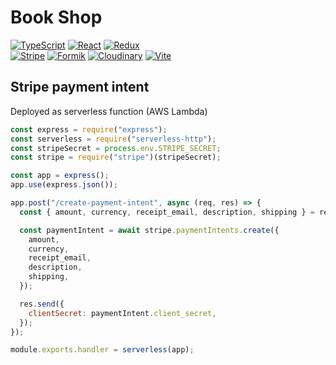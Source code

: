 # Book Shop

[![TypeScript](https://img.shields.io/badge/TypeScript-3178C6?logo=typescript&logoColor=fff)](https://www.typescriptlang.org/)
[![React](https://img.shields.io/badge/React-grey?logo=react)](https://reactjs.org/)
[![Redux](https://img.shields.io/badge/Redux-764ABC?logo=redux)](https://redux.js.org/)  
[![Stripe](https://img.shields.io/badge/Stripe-008CDD?logo=stripe&logoColor=fff)](https://stripe.com/)
[![Formik](https://img.shields.io/badge/Formik-2563EB?logo=formik&logoColor=fff)](https://formik.org/)
[![Cloudinary](https://img.shields.io/badge/Cloudinary-3448C5?logo=cloudinary&logoColor=fff)](https://cloudinary.com/)
[![Vite](https://img.shields.io/badge/Vite-646CFF?logo=vite&logoColor=fff)](https://vitejs.dev/)

## Stripe payment intent

Deployed as serverless function (AWS Lambda)

```js
const express = require("express");
const serverless = require("serverless-http");
const stripeSecret = process.env.STRIPE_SECRET;
const stripe = require("stripe")(stripeSecret);

const app = express();
app.use(express.json());

app.post("/create-payment-intent", async (req, res) => {
  const { amount, currency, receipt_email, description, shipping } = req.body;

  const paymentIntent = await stripe.paymentIntents.create({
    amount,
    currency,
    receipt_email,
    description,
    shipping,
  });

  res.send({
    clientSecret: paymentIntent.client_secret,
  });
});

module.exports.handler = serverless(app);

```
